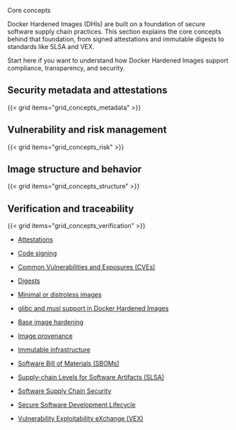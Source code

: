 Core concepts


Docker Hardened Images (DHIs) are built on a foundation of secure software
supply chain practices. This section explains the core concepts behind that
foundation, from signed attestations and immutable digests to standards like SLSA
and VEX.

Start here if you want to understand how Docker Hardened Images support compliance,
transparency, and security.

## Security metadata and attestations

{{< grid items="grid_concepts_metadata" >}}

## Vulnerability and risk management

{{< grid items="grid_concepts_risk" >}}

## Image structure and behavior

{{< grid items="grid_concepts_structure" >}}

## Verification and traceability

{{< grid items="grid_concepts_verification" >}}


- [Attestations](https://docs.docker.com/dhi/core-concepts/attestations/)

- [Code signing](https://docs.docker.com/dhi/core-concepts/signatures/)

- [Common Vulnerabilities and Exposures (CVEs)](https://docs.docker.com/dhi/core-concepts/cves/)

- [Digests](https://docs.docker.com/dhi/core-concepts/digests/)

- [Minimal or distroless images](https://docs.docker.com/dhi/core-concepts/distroless/)

- [glibc and musl support in Docker Hardened Images](https://docs.docker.com/dhi/core-concepts/glibc-musl/)

- [Base image hardening](https://docs.docker.com/dhi/core-concepts/hardening/)

- [Image provenance](https://docs.docker.com/dhi/core-concepts/provenance/)

- [Immutable infrastructure](https://docs.docker.com/dhi/core-concepts/immutability/)

- [Software Bill of Materials (SBOMs)](https://docs.docker.com/dhi/core-concepts/sbom/)

- [Supply-chain Levels for Software Artifacts (SLSA)](https://docs.docker.com/dhi/core-concepts/slsa/)

- [Software Supply Chain Security](https://docs.docker.com/dhi/core-concepts/sscs/)

- [Secure Software Development Lifecycle](https://docs.docker.com/dhi/core-concepts/ssdlc/)

- [Vulnerability Exploitability eXchange (VEX)](https://docs.docker.com/dhi/core-concepts/vex/)
